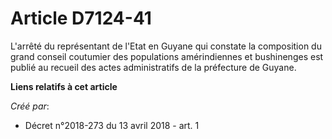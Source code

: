 # Article D7124-41

L'arrêté du représentant de l'Etat en Guyane qui constate la composition du grand conseil coutumier des populations
amérindiennes et bushinenges est publié au recueil des actes administratifs de la préfecture de Guyane.

**Liens relatifs à cet article**

_Créé par_:

  - Décret n°2018-273 du 13 avril 2018 - art. 1
